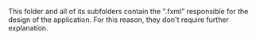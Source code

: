 This folder and all of its subfolders contain the ".fxml" responsible for the design of the application.
For this reason, they don't require further explanation.